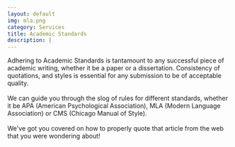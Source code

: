 ```yaml
---
layout: default
img: mla.png
category: Services
title: Academic Standards
description: |
---
```

  Adhering to Academic Standards is tantamount to any successful piece of academic writing,
  whether it be a paper or a dissertation. Consistency of quotations, and styles is essential
  for any submission to be of acceptable quality.<br><br>
  We can guide you through the slog of rules for different standards, whether it be
  APA (American Psychological Association), MLA (Modern Language Association) or
  CMS (Chicago Manual of Style).<br><br>
  We've got you covered on how to properly quote that article from the web that
  you were wondering about!
